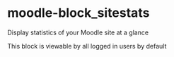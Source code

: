 # moodle-block_sitestats
Display statistics of your Moodle site at a glance 

This block is viewable by all logged in users by default

